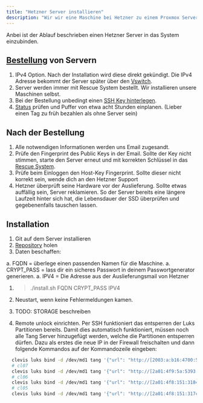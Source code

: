 ```yaml
---
title: "Hetzner Server installieren"
description: "Wir wir eine Maschine bei Hetzner zu einem Proxmox Server machen."
---
```


Anbei ist der Ablauf beschrieben einen Hetzner Server in das System einzubinden.

<!--more-->

## [Bestellung](https://robot.hetzner.com/order) von Servern

1. IPv4 Option. Nach der Installation wird diese direkt gekündigt. Die IPv4 Adresse bekommt der Server später über den [Vswitch](https://robot.hetzner.com/vswitch/index).
1. Server werden immer mit Rescue System bestellt. Wir installieren unsere Maschinen selbst.
1. Bei der Bestellung unbedingt einen [SSH Key hinterlegen](https://robot.hetzner.com/key/index).
1. [Status](https://docs.hetzner.com/de/general/others/order-processing/) prüfen und Puffer von etwa acht Stunden einplanen. (Lieber einen Tag zu früh bezahlen als ohne Server sein)

## Nach der Bestellung

1. Alle notwendigen Informationen werden uns Email zugesandt.
1. Prüfe den Fingerprint des Public Keys in der Email. Sollte der Key nicht stimmen, starte den Server erneut und mit korrekten Schlüssel in das [Rescue System](https://robot.hetzner.com/server).
1. Prüfe beim Einloggen den Host-Key Fingerprint. Sollte dieser nicht korrekt sein, wende dich an den Hetzner Support
1. Hetzner überprüft seine Hardware vor der Auslieferung. Sollte etwas auffällig sein, Server reklamieren. So der Server bereits eine längere Laufzeit hinter sich hat, die Lebensdauer der SSD überprüfen und gegebenenfalls tauschen lassen.

## Installation

1. Git auf dem Server installieren
1. [Repository](https://git.casa-due-pur.de/fabrice.kirchner/hetzner-install.git) holen
1. Daten beschaffen:

  a. FQDN = überlege einen passenden Namen für die Maschine.
  a. CRYPT_PASS = lass dir ein sicheres Passwort in deinem Passwortgenerator
    generieren.
  a. IPV4 = Die Adresse aus der Auslieferungsmail von Hetzner

1. > ./install.sh FQDN CRYPT_PASS IPV4
1. Neustart, wenn keine Fehlermeldungen kamen.

1. TODO: STORAGE beschreiben
1. Remote unlock einrichten.
    Per SSH funktioniert das entsperren der Luks Partitionen bereits. Damit dies automatisch funktioniert, müssen noch alle Tang Server hinzugefügt werden, welche die Partitionen entsperren dürfen. Dazu als erstes die neue IP in der Firewall freischalten und dann folgende Kommandos auf der Kommandozeile eingeben:

  ```bash
    clevis luks bind -d /dev/md1 tang '{"url": "http://[2003:a:b16:4700:56b2:3ff:fefd:3ec9]"}'
    # cl07
    clevis luks bind -d /dev/md1 tang '{"url": "http://[2a01:4f9:5a:5393::2]"}'
    # cl06
    clevis luks bind -d /dev/md1 tang '{"url": "http://[2a01:4f8:151:3184::2]"}'
    # cl05
    clevis luks bind -d /dev/md1 tang '{"url": "http://[2a01:4f8:151:317c::2]"}'
  ```
